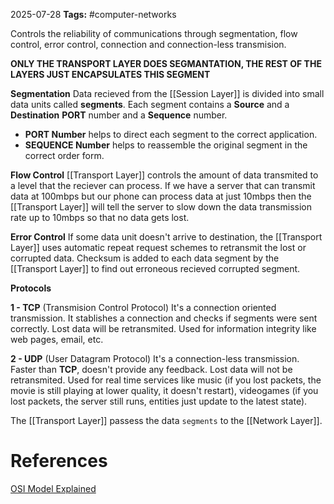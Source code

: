 
2025-07-28
**Tags:** #computer-networks 

Controls the reliability of communications through segmentation, flow control, error control, connection and connection-less transmision.

**ONLY THE TRANSPORT LAYER DOES SEGMANTATION, THE REST OF THE LAYERS JUST ENCAPSULATES THIS SEGMENT**

**Segmentation**
Data recieved from the [[Session Layer]] is divided into small data units called **segments**. Each segment contains a **Source** and a **Destination** **PORT** number and a **Sequence** number. 

- **PORT Number** helps to direct each segment to the correct application. 
- **SEQUENCE Number** helps to reassemble the original segment in the correct order form.

**Flow Control**
[[Transport Layer]] controls the amount of data transmited to a level that the reciever can process. If we have a server that can transmit data at 100mbps but our phone can process data at just 10mbps then the [[Transport Layer]] will tell the server to slow down the data transmission rate up to 10mbps so that no data gets lost.

**Error Control**
If some data unit doesn't arrive to destination, the [[Transport Layer]] uses automatic repeat request schemes to retransmit the lost or corrupted data. Checksum is added to each data segment by the [[Transport Layer]] to find out erroneous recieved corrupted segment.

**Protocols**

**1 - TCP** (Transmision Control Protocol)
It's a connection oriented transmission. It stablishes a connection and checks if segments were sent correctly. Lost data will be retransmited. Used for information integrity like web pages, email, etc.

**2 - UDP** (User Datagram Protocol)
It's a connection-less transmission. Faster than **TCP**, doesn't provide any feedback. Lost data will not be retransmited. Used for real time services like music (if you lost packets, the movie is still playing at lower quality, it doesn't restart), videogames (if you lost packets, the server still runs, entities just update to the latest state).

The [[Transport Layer]] passess the data `segments` to the [[Network Layer]].
# References

[OSI Model Explained](https://www.youtube.com/watch?v=vv4y_uOneC0&t=105s&ab_channel=TechTerms)

